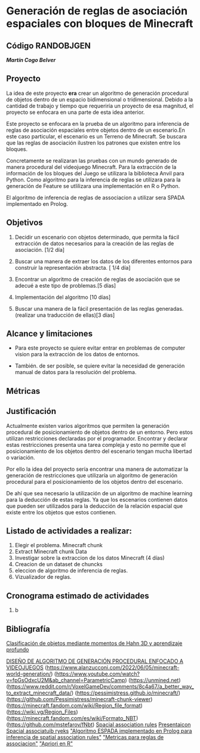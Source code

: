 # Generación de reglas de asociación espaciales con bloques de Minecraft #

## Código RANDOBJGEN ##

***Martín Cogo Belver***

## Proyecto ##

La idea de este proyecto **era** crear un algoritmo de generación procedural de objetos dentro de un espacio bidimensional o tridimensional. Debido a la cantidad de trabajo y tiempo que requeriría un proyecto de esa magnitud, el proyecto se enfocara en una parte de esta idea anterior.

Este proyecto se enfocara en la prueba de un algoritmo para inferencia de reglas de asociación espaciales entre objetos dentro de un escenario.En este caso particular, el escenario es un Terreno de Minecraft. Se buscara que las reglas de asociación ilustren los patrones que existen entre los bloques.

Concretamente se realizaran las pruebas con un mundo generado de manera procedural del videojuego Minecraft. Para la extracción de la información de los bloques del Juego se utilizara la biblioteca Anvil para Python. Como algoritmo para la inferencia de reglas se utilizara
para la generación de Feature se utlilizara una implementación en R o Python.

El algoritmo de inferencia de reglas de associacion a utilizar sera SPADA implementado en Prolog.

## Objetivos ##  

1. Decidir un escenario con objetos determinado, que permita la fácil extracción de datos necesarios para la creación de las reglas de asociación.  [1/2 día]

2. Buscar una manera de extraer los datos de los diferentes entornos para construir la representación abstracta.  [ 1/4 día]

3. Encontrar un algoritmo de creación de reglas de asociación que se adecué a este tipo de problemas.[5 días]

4. Implementación del algoritmo [10 días]

5. Buscar una manera de la fácil presentación de las reglas generadas.(realizar una traducción de ellas)[3 días]

## Alcance y limitaciones ##

+ Para este proyecto se quiere evitar entrar en problemas de computer vision para la extracción de los datos de entornos.

+ También. de ser posible, se quiere evitar la necesidad de generación manual de datos para la resolución del problema.  

## Métricas ##

## Justificación ##

Actualmente existen varios algoritmos que permiten la generación procedural de posicionamiento de objetos dentro de un  entorno. Pero estos utilizan restricciones declaradas por el programador. Encontrar y declarar estas restricciones presenta una tarea compleja y esto no permite que el posicionamiento de los objetos dentro del escenario tengan mucha libertad o variación.  

Por ello la idea del proyecto sería encontrar una manera de automatizar la generación de restricciones que utilizaría un algoritmo de generación procedural para el posicionamiento de los objetos dentro del escenario.

De ahí que sea necesario la utilización de un algoritmo de machine learning para la deducción de estas reglas. Ya que los escenarios contienen datos que pueden ser utilizados para la deducción de la relación espacial que existe entre los objetos que estos contienen.  

## Listado de actividades a realizar: ##

1. Elegir el problema. Minecraft chunk
2. Extract Minecraft chunk Data
3. Investigar sobre la extraccion de los datos Minecraft (4 días)
4. Creacion de un dataset de chuncks
5. eleccion de algoritmo de inferencia de reglas.
6. Vizualizador de reglas.

## Cronograma estimado de actividades ##

1. b

## Bibliografía ##

[Clasificación de objetos mediante momentos de
Hahn 3D y aprendizaje profundo](https://rcs.cic.ipn.mx/2020_149_8/Clasificacion%20de%20objetos%20mediante%20momentos%20de%20Hahn%203D%20y%20aprendizaje%20profundo.pdf)

[DISEÑO DE ALGORITMO DE GENERACIÓN
PROCEDURAL ENFOCADO A VIDEOJUEGOS](https://repositorio.usm.cl/bitstream/handle/11673/49444/3560902038911UTFSM.pdf?sequence=1&isAllowed=y)
(https://www.alanzucconi.com/2022/06/05/minecraft-world-generation/)
(https://www.youtube.com/watch?v=fpGsOdxcU2M&ab_channel=ParametricCamp)
(https://unmined.net)
(https://www.reddit.com/r/VoxelGameDev/comments/8c4a67/a_better_way_to_extract_minecraft_data/)
(https://pessimistress.github.io/minecraft/)
(https://github.com/Pessimistress/minecraft-chunk-viewer)
(https://minecraft.fandom.com/wiki/Region_file_format)
(https://wiki.vg/Region_Files)
(https://minecraft.fandom.com/es/wiki/Formato_NBT)
(https://github.com/mstefarov/fNbt)
[Spacial association rules](https://link.springer.com/chapter/10.1007/3-540-60159-7_4)
[Presentaicon Spacial associatuib ryeks](https://www.ismll.uni-hildesheim.de/lehre/spatial-09w/script/association_web.pdf)
["Algoritmo ESPADA implementado en Prolog para inferencia de spatial association rules"](https://edz.bib.uni-mannheim.de/www-edz/pdf/eurostat/02/KS-CS-02-001-EN-N-EN.pdf#page=26)
["Metricas para reglas de associacion"](https://towardsdatascience.com/association-rules-2-aa9a77241654)
["Apriori en R"](https://www.geeksforgeeks.org/association-rule-mining-in-r-programming/#:~:text=Association%20Rule%20Mining%20in%20R%20Language%20is%20an%20Unsupervised%20Non,in%20a%20transaction%20or%20relation.)